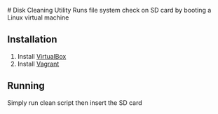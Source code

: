 # Disk Cleaning Utility 
Runs file system check on SD card by booting a Linux virtual machine

## Installation
1. Install [VirtualBox](https://www.virtualbox.org/wiki/Downloads)
2. Install [Vagrant](https://www.vagrantup.com/docs/installation/)

## Running
Simply run clean script then insert the SD card